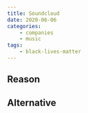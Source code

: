 ```yaml
---
title: Soundcloud
date: 2020-06-06
categories:
    - companies
    - music
tags:
    - black-lives-matter
---
```


## Reason


## Alternative

